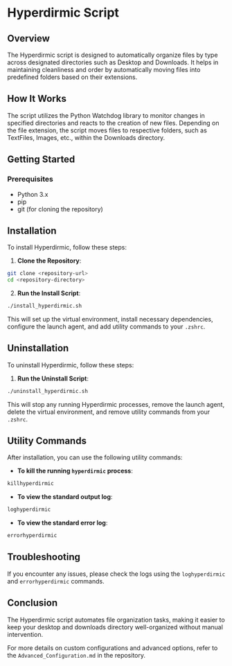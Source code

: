 
# Hyperdirmic Script

## Overview
The Hyperdirmic script is designed to automatically organize files by type across designated directories such as Desktop and Downloads. It helps in maintaining cleanliness and order by automatically moving files into predefined folders based on their extensions.

## How It Works
The script utilizes the Python Watchdog library to monitor changes in specified directories and reacts to the creation of new files. Depending on the file extension, the script moves files to respective folders, such as TextFiles, Images, etc., within the Downloads directory.

## Getting Started

### Prerequisites
- Python 3.x
- pip
- git (for cloning the repository)

## Installation

To install Hyperdirmic, follow these steps:

1. **Clone the Repository**:
```bash
git clone <repository-url>
cd <repository-directory>
```

2. **Run the Install Script**:
```bash
./install_hyperdirmic.sh
```

This will set up the virtual environment, install necessary dependencies, configure the launch agent, and add utility commands to your `.zshrc`.

## Uninstallation

To uninstall Hyperdirmic, follow these steps:

1. **Run the Uninstall Script**:
```bash
./uninstall_hyperdirmic.sh
```

This will stop any running Hyperdirmic processes, remove the launch agent, delete the virtual environment, and remove utility commands from your `.zshrc`.

## Utility Commands

After installation, you can use the following utility commands:

- **To kill the running `hyperdirmic` process**:
```bash
killhyperdirmic
```
- **To view the standard output log**:
```bash
loghyperdirmic
```
- **To view the standard error log**:
```bash
errorhyperdirmic
```

## Troubleshooting

If you encounter any issues, please check the logs using the `loghyperdirmic` and `errorhyperdirmic` commands.

## Conclusion
The Hyperdirmic script automates file organization tasks, making it easier to keep your desktop and downloads directory well-organized without manual intervention.

For more details on custom configurations and advanced options, refer to the `Advanced_Configuration.md` in the repository.
